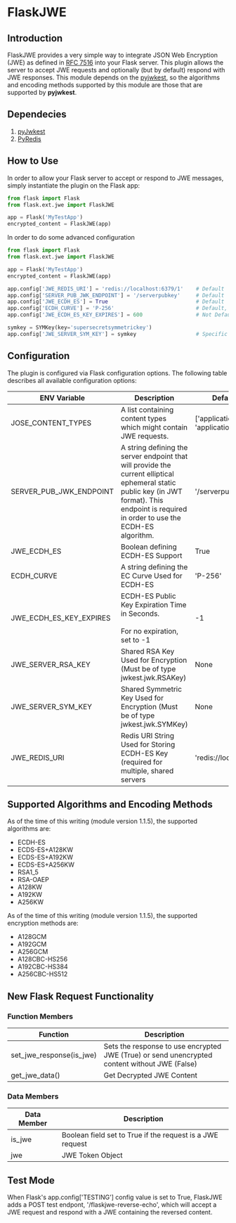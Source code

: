 # FlaskJWE

## Introduction

FlaskJWE provides a very simple way to integrate JSON Web Encryption (JWE) as defined in [RFC 7516](https://tools.ietf.org/html/rfc7516)
into your Flask server. This plugin allows the server to accept JWE requests and optionally (but by default) respond with 
JWE responses. This module depends on the [pyjwkest](https://github.com/rohe/pyjwkest), so the algorithms and encoding methods 
supported by this module are those that are supported by **pyjwkest**.

## Dependecies

1. [pyJwkest](https://github.com/rohe/pyjwkest)
2. [PyRedis](http://pyredis.readthedocs.org/en/latest/)

## How to Use

In order to allow your Flask server to accept or respond to JWE messages, simply instantiate the plugin on the Flask app:

```python
from flask import Flask
from flask.ext.jwe import FlaskJWE

app = Flask('MyTestApp')
encrypted_content = FlaskJWE(app)
```

In order to do some advanced configuration

```python
from flask import Flask
from flask.ext.jwe import FlaskJWE

app = Flask('MyTestApp')
encrypted_content = FlaskJWE(app)

app.config['JWE_REDIS_URI'] = 'redis://localhost:6379/1'    # Default
app.config['SERVER_PUB_JWK_ENDPOINT'] = '/serverpubkey'     # Default
app.config['JWE_ECDH_ES'] = True                            # Default
app.config['ECDH_CURVE'] = 'P-256'                          # Default, other options: 'P-256', 'P-384' or 'P-512'
app.config['JWE_ECDH_ES_KEY_EXPIRES'] = 600                 # Not Default

symkey = SYMKey(key='supersecretsymmetrickey')
app.config['JWE_SERVER_SYM_KEY'] = symkey                   # Specific Server-wide Symmetry Encryption Key
```

## Configuration

The plugin is configured via Flask configuration options. The following table describes all available configuration options:

| ENV Variable  | Description  | Default Values |
|---|---|---|
| JOSE_CONTENT_TYPES | A list containing content types which might contain JWE requests.  | ['application/jose', 'application/jose+json'] |
| SERVER_PUB_JWK_ENDPOINT | A string defining the server endpoint that will provide the current elliptical ephemeral static public key (in JWT format). This endpoint is required in order to use the ECDH-ES algorithm. | '/serverpubkey' |
| JWE_ECDH_ES | Boolean defining ECDH-ES Support | True |
| ECDH_CURVE | A string defining the EC Curve Used for ECDH-ES | 'P-256' |
| JWE_ECDH_ES_KEY_EXPIRES | ECDH-ES Public Key Expiration Time in Seconds.<br><br>For no expiration, set to -1 | -1 |
| JWE_SERVER_RSA_KEY | Shared RSA Key Used for Encryption (Must be of type jwkest.jwk.RSAKey) | None |
| JWE_SERVER_SYM_KEY | Shared Symmetric Key Used for Encryption (Must be of type jwkest.jwk.SYMKey) | None |
| JWE_REDIS_URI | Redis URI String Used for Storing ECDH-ES Key (required for multiple, shared servers | 'redis://localhost:6379/1' |


## Supported Algorithms and Encoding Methods

As of the time of this writing (module version 1.1.5), the supported algorithms are:

* ECDH-ES
* ECDS-ES+A128KW
* ECDS-ES+A192KW
* ECDS-ES+A256KW
* RSA1_5
* RSA-OAEP
* A128KW
* A192KW
* A256KW

As of the time of this writing (module version 1.1.5), the supported encryption methods are:

* A128GCM
* A192GCM
* A256GCM
* A128CBC-HS256
* A192CBC-HS384
* A256CBC-HS512

## New Flask Request Functionality

### Function Members
| Function         | Description |
| ---------------- | ----------- |
| set_jwe_response(is_jwe) | Sets the response to use encrypted JWE (True) or send unencrypted content without JWE (False) |
| get_jwe_data() | Get Decrypted JWE Content |


### Data Members
| Data Member | Description |
| ----------- | ----------- |
| is_jwe      | Boolean field set to True if the request is a JWE request |
| jwe         | JWE Token Object | 

## Test Mode

When Flask's app.config['TESTING'] config value is set to True, FlaskJWE adds a POST test endpont, '/flaskjwe-reverse-echo', 
which will accept a JWE request and respond with a JWE containing the reversed content.